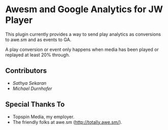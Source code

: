 # Awesm and Google Analytics for JW Player #

This plugin currently provides a way to send play analytics as conversions to awe.sm and as events to GA.

A play conversion or event only happens when media has been played or replayed at least 20% through.

## Contributors ##

* *Sathya Sekaran*
* *Michael Durnhofer*

## Special Thanks To ##

* Topspin Media, my employer.
* The friendly folks at awe.sm (http://totally.awe.sm/).

